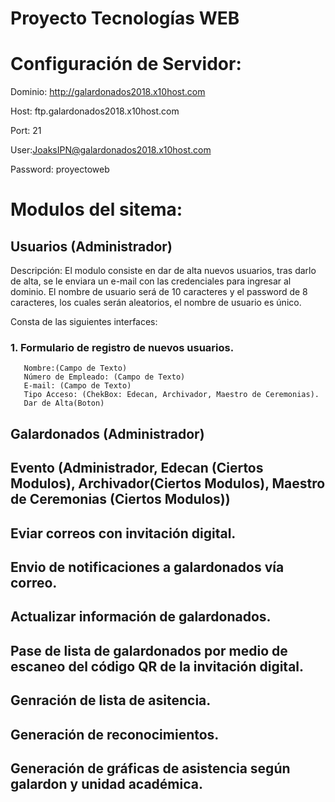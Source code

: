 # Proyecto Tecnologías WEB
# Configuración de Servidor:
Dominio: http://galardonados2018.x10host.com

Host: ftp.galardonados2018.x10host.com

Port: 21

User:JoaksIPN@galardonados2018.x10host.com

Password: proyectoweb

# Modulos del sitema:
## Usuarios (Administrador)
Descripción: El modulo consiste en dar de alta nuevos usuarios, tras darlo de alta, se le enviara un e-mail con las credenciales para ingresar al dominio. El nombre de usuario será de 10 caracteres y el password de 8 caracteres, los cuales serán aleatorios, el nombre de usuario es único.

Consta de las siguientes interfaces:
### 1. Formulario de registro de nuevos usuarios.
       Nombre:(Campo de Texto) 
       Número de Empleado: (Campo de Texto)
       E-mail: (Campo de Texto)
       Tipo Acceso: (ChekBox: Edecan, Archivador, Maestro de Ceremonias).
       Dar de Alta(Boton)
       
## Galardonados (Administrador)

## Evento (Administrador, Edecan (Ciertos Modulos), Archivador(Ciertos Modulos), Maestro de Ceremonias (Ciertos Modulos))


## Eviar correos con invitación digital.
## Envio de notificaciones a galardonados vía correo.
## Actualizar información de galardonados.
## Pase de lista de galardonados por medio de escaneo del código QR de la invitación digital.
## Genración de lista de asitencia.
## Generación de reconocimientos.
## Generación de gráficas de asistencia según galardon y unidad académica. 


